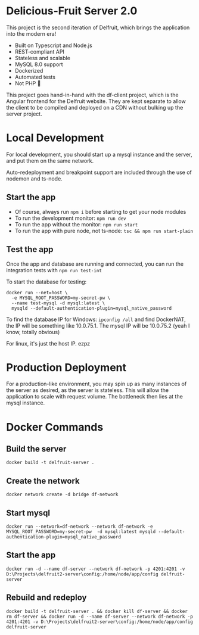 # Delicious-Fruit Server 2.0
This project is the second iteration of Delfruit, which brings the application into the modern era!

* Built on Typescript and Node.js
* REST-compliant API
* Stateless and scalable
* MySQL 8.0 support
* Dockerized
* Automated tests
* Not PHP 🙂

This project goes hand-in-hand with the df-client project, which is the Angular frontend for the Delfruit website. They are kept separate to allow the client to be compiled and deployed on a CDN without bulking up the server project.

# Local Development
For local development, you should start up a mysql instance and the server, and put them on the same network.

Auto-redeployment and breakpoint support are included through the use of nodemon and ts-node.

## Start the app

* Of course, always run `npm i` before starting to get your node modules
* To run the development monitor: `npm run dev`
* To run the app without the monitor: `npm run start`
* To run the app with pure node, not ts-node: `tsc && npm run start-plain`

## Test the app

Once the app and database are running and connected, you can run the integration tests with `npm run test-int`

To start the database for testing:

```
docker run --net=host \
  -e MYSQL_ROOT_PASSWORD=my-secret-pw \
  --name test-mysql -d mysql:latest \
  mysqld --default-authentication-plugin=mysql_native_password
```

To find the database IP for Windows: `ipconfig /all` and find DockerNAT, the IP will be something like 10.0.75.1. The mysql IP will be 10.0.75.2 (yeah I know, totally obvious)

For linux, it's just the host IP. ezpz

# Production Deployment
For a production-like environment, you may spin up as many instances of the server as desired, as the server is stateless. This will allow the application to scale with request volume. The bottleneck then lies at the mysql instance.


# Docker Commands

## Build the server
```
docker build -t delfruit-server .
```

## Create the network
```
docker network create -d bridge df-network
```

## Start mysql
```
docker run --network=df-network --network df-network -e MYSQL_ROOT_PASSWORD=my-secret-pw  -d mysql:latest mysqld --default-authentication-plugin=mysql_native_password
```

## Start the app
```
docker run -d --name df-server --network df-network -p 4201:4201 -v D:\Projects\delfruit2-server\config:/home/node/app/config delfruit-server
```

## Rebuild and redeploy
```
docker build -t delfruit-server . && docker kill df-server && docker rm df-server && docker run -d --name df-server --network df-network -p 4201:4201 -v D:\Projects\delfruit2-server\config:/home/node/app/config delfruit-server
```